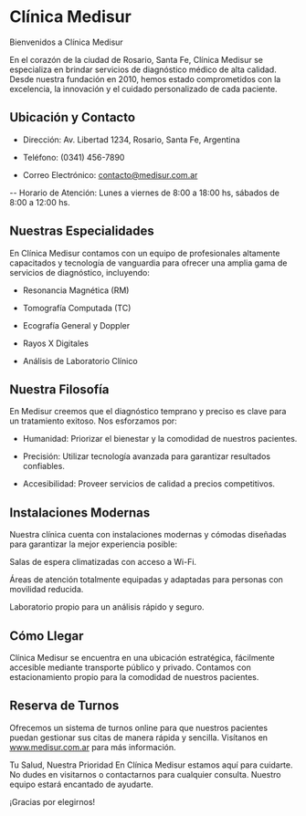 # Clínica Medisur

Bienvenidos a Clínica Medisur

En el corazón de la ciudad de Rosario, Santa Fe, Clínica Medisur se especializa en brindar servicios de diagnóstico médico de alta calidad. Desde nuestra fundación en 2010, hemos estado comprometidos con la excelencia, la innovación y el cuidado personalizado de cada paciente.

## Ubicación y Contacto

- Dirección: Av. Libertad 1234, Rosario, Santa Fe, Argentina

- Teléfono: (0341) 456-7890

- Correo Electrónico: contacto@medisur.com.ar

-- Horario de Atención: Lunes a viernes de 8:00 a 18:00 hs, sábados de 8:00 a 12:00 hs.

## Nuestras Especialidades

En Clínica Medisur contamos con un equipo de profesionales altamente capacitados y tecnología de vanguardia para ofrecer una amplia gama de servicios de diagnóstico, incluyendo:

- Resonancia Magnética (RM)

- Tomografía Computada (TC)

- Ecografía General y Doppler

- Rayos X Digitales

- Análisis de Laboratorio Clínico

## Nuestra Filosofía

En Medisur creemos que el diagnóstico temprano y preciso es clave para un tratamiento exitoso. Nos esforzamos por:

- Humanidad: Priorizar el bienestar y la comodidad de nuestros pacientes.

- Precisión: Utilizar tecnología avanzada para garantizar resultados confiables.

- Accesibilidad: Proveer servicios de calidad a precios competitivos.

## Instalaciones Modernas

Nuestra clínica cuenta con instalaciones modernas y cómodas diseñadas para garantizar la mejor experiencia posible:

Salas de espera climatizadas con acceso a Wi-Fi.

Áreas de atención totalmente equipadas y adaptadas para personas con movilidad reducida.

Laboratorio propio para un análisis rápido y seguro.

## Cómo Llegar

Clínica Medisur se encuentra en una ubicación estratégica, fácilmente accesible mediante transporte público y privado. Contamos con estacionamiento propio para la comodidad de nuestros pacientes.

## Reserva de Turnos

Ofrecemos un sistema de turnos online para que nuestros pacientes puedan gestionar sus citas de manera rápida y sencilla. Visítanos en www.medisur.com.ar para más información.

Tu Salud, Nuestra Prioridad
En Clínica Medisur estamos aquí para cuidarte. No dudes en visitarnos o contactarnos para cualquier consulta. Nuestro equipo estará encantado de ayudarte.

¡Gracias por elegirnos!